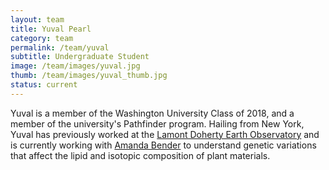 ```yaml
---
layout: team
title: Yuval Pearl
category: team
permalink: /team/yuval
subtitle: Undergraduate Student
image: /team/images/yuval.jpg
thumb: /team/images/yuval_thumb.jpg
status: current
---
```


Yuval is a member of the Washington University Class of 2018, and a member of the university's Pathfinder program. Hailing from New York, Yuval has previously worked at the [Lamont Doherty Earth Observatory](http://www.ldeo.columbia.edu/) and is currently working with [Amanda Bender](http://bradleylab.wustl.edu/team/amanda/) to understand genetic variations that affect the lipid and isotopic composition of plant materials. 
